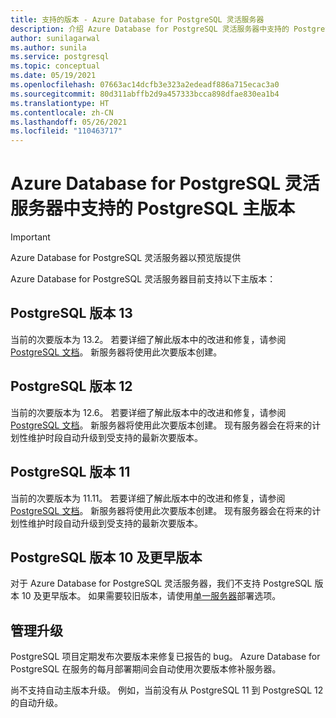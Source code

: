 ```yaml
---
title: 支持的版本 - Azure Database for PostgreSQL 灵活服务器
description: 介绍 Azure Database for PostgreSQL 灵活服务器中支持的 PostgreSQL 主版本和次要版本。
author: sunilagarwal
ms.author: sunila
ms.service: postgresql
ms.topic: conceptual
ms.date: 05/19/2021
ms.openlocfilehash: 07663ac14dcfb3e323a2edeadf886a715ecac3a0
ms.sourcegitcommit: 80d311abffb2d9a457333bcca898dfae830ea1b4
ms.translationtype: HT
ms.contentlocale: zh-CN
ms.lasthandoff: 05/26/2021
ms.locfileid: "110463717"
---
```

# <a name="supported-postgresql-major-versions-in-azure-database-for-postgresql---flexible-server"></a>Azure Database for PostgreSQL 灵活服务器中支持的 PostgreSQL 主版本

> [!IMPORTANT]
> Azure Database for PostgreSQL 灵活服务器以预览版提供

Azure Database for PostgreSQL 灵活服务器目前支持以下主版本：

## <a name="postgresql-version-13"></a>PostgreSQL 版本 13

当前的次要版本为 13.2。 若要详细了解此版本中的改进和修复，请参阅 [PostgreSQL 文档](https://www.postgresql.org/docs/12/static/release-13-2.html)。 新服务器将使用此次要版本创建。 

## <a name="postgresql-version-12"></a>PostgreSQL 版本 12

当前的次要版本为 12.6。 若要详细了解此版本中的改进和修复，请参阅 [PostgreSQL 文档](https://www.postgresql.org/docs/12/static/release-12-6.html)。 新服务器将使用此次要版本创建。 现有服务器会在将来的计划性维护时段自动升级到受支持的最新次要版本。

## <a name="postgresql-version-11"></a>PostgreSQL 版本 11

当前的次要版本为 11.11。 若要详细了解此版本中的改进和修复，请参阅 [PostgreSQL 文档](https://www.postgresql.org/docs/11/static/release-11-11.html)。 新服务器将使用此次要版本创建。 现有服务器会在将来的计划性维护时段自动升级到受支持的最新次要版本。

## <a name="postgresql-version-10-and-older"></a>PostgreSQL 版本 10 及更早版本

对于 Azure Database for PostgreSQL 灵活服务器，我们不支持 PostgreSQL 版本 10 及更早版本。 如果需要较旧版本，请使用[单一服务器](../concepts-supported-versions.md)部署选项。

## <a name="managing-upgrades"></a>管理升级

PostgreSQL 项目定期发布次要版本来修复已报告的 bug。 Azure Database for PostgreSQL 在服务的每月部署期间会自动使用次要版本修补服务器。

尚不支持自动主版本升级。 例如，当前没有从 PostgreSQL 11 到 PostgreSQL 12 的自动升级。<!-- To upgrade to the next major version, create a [database dump and restore](howto-migrate-using-dump-and-restore.md) to a server that was created with the new engine version.-->

<!--
## Next steps

For information on supported PostgreSQL extensions, see [the extensions document](concepts-extensions.md).
-->
